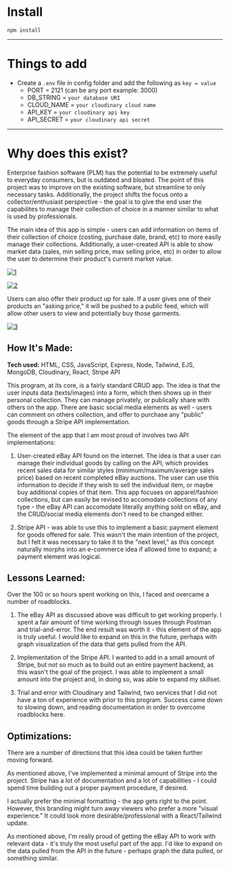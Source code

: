 # Install

`npm install`

---

# Things to add

- Create a `.env` file in config folder and add the following as `key = value`
  - PORT = 2121 (can be any port example: 3000)
  - DB_STRING = `your database URI`
  - CLOUD_NAME = `your cloudinary cloud name`
  - API_KEY = `your cloudinary api key`
  - API_SECRET = `your cloudinary api secret`

---

# Why does this exist?
Enterprise fashion software (PLM) has the potential to be extremely useful to everyday consumers, but is outdated and bloated. The point of this project was to improve on the existing software, but streamline to only necessary tasks. Additionally, the project shifts the focus onto a collector/enthusiast perspective - the goal is to give the end user the capabilites to manage their collection of choice in a manner similar to what is used by professionals.

The main idea of this app is simple - users can add information on items of their collection of choice (costing, purchase date, brand, etc) to more easily manage their collections. Additionally, a user-created API is able to show market data (sales, min selling price, max selling price, etc) in order to allow the user to determine their product's current market value.

<a href="https://ibb.co/XL854nf"><img src="https://i.ibb.co/zxJ253W/1.jpg" alt="1" border="0"></a>

<a href="https://ibb.co/19vxCBw"><img src="https://i.ibb.co/sFmrTcM/2.jpg" alt="2" border="0"></a>

Users can also offer their product up for sale. If a user gives one of their products an "asking price," it will be pushed to a public feed, which will allow other users to view and potentially buy those garments.

<a href="https://ibb.co/D8Z3sJH"><img src="https://i.ibb.co/qWvbXS3/3.jpg" alt="3" border="0"></a>

## How It's Made:

**Tech used:** HTML, CSS, JavaScript, Express, Node, Tailwind, EJS, MongoDB, Cloudinary, React, Stripe API

This program, at its core, is a fairly standard CRUD app. The idea is that the user inputs data (texts/images) into a form, which then shows up in their personal collection. They can manage privately, or publically share with others on the app. There are basic social media elements as well - users can comment on others collection, and offer to purchase any "public" goods through a Stripe API implementation.

The element of the app that I am most proud of involves two API implementations: 

1. User-created eBay API found on the internet. The idea is that a user can manage their individual goods by calling on the API, which provides recent sales data for similar styles (minimum/maximum/average sales price) based on recent completed eBay auctions. The user can use this information to decide if they wish to sell the individual item, or maybe buy additional copies of that item. This app focuses on apparel/fashion collections, but can easily be revised to accomodate collections of any type - the eBay API can accomodate literally anything sold on eBay, and the CRUD/social media elements don't need to be changed either.

2. Stripe API - was able to use this to implement a basic payment element for goods offered for sale. This wasn't the main intention of the project, but I felt it was necessary to take it to the "next level," as this concept naturally morphs into an e-commerce idea if allowed time to expand; a payment element was logical.

## Lessons Learned:

Over the 100 or so hours spent working on this, I faced and overcame a number of roadblocks.

1. The eBay API as discussed above was difficult to get working properly. I spent a fair amount of time working through issues through Postman and trial-and-error. The end result was worth it - this element of the app is truly useful. I would like to expand on this in the future, perhaps with graph visualization of the data that gets pulled from the API.

2. Implementation of the Stripe API. I wanted to add in a small amount of Stripe, but not so much as to build out an entire payment backend, as this wasn't the goal of the project. I was able to implement a small amount into the project and, in doing so, was able to expand my skillset.

3. Trial and error with Cloudinary and Tailwind, two services that I did not have a ton of experience with prior to this program. Success came down to slowing down, and reading documentation in order to overcome roadblocks here.
 
 ## Optimizations:

There are a number of directions that this idea could be taken further moving forward.

As mentioned above, I've implemented a minimal amount of Stripe into the project. Stripe has a lot of documentation and a lot of capabilities - I could spend time building out a proper payment procedure, if desired.

I actually prefer the minimal formatting - the app gets right to the point. However, this branding might turn away viewers who prefer a more "visual experience." It could look more desirable/professional with a React/Tailwind update.

As mentioned above, I'm really proud of getting the eBay API to work with relevant data - it's truly the most useful part of the app. I'd like to expand on the data pulled from the API in the future - perhaps graph the data pulled, or something similar.
